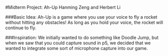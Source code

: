 #Midterm Project: Ah-Up
Hanming Zeng and Herbert Li

###Basic Idea:
Ah-Up is a game where you use your voice to fly a rocket without hitting any obstacles!
As long as you hold your voice, the rocket will continue to fly.

###Inspiration:
We initially wanted to do something like Doodle Jump, but when
we saw that you could capture sound in p5, we decided that we wanted to integrate
some sort of microphone capture into our game.
